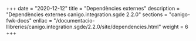 +++
date        = "2020-12-12"
title       = "Dependències externes"
description = "Dependències externes canigo.integration.sgde 2.2.0"
sections    = "canigo-fwk-docs"
enllac		= "/documentacio-llibreries/canigo.integration.sgde/2.2.0/site/dependencies.html"
weight		= 6
+++
